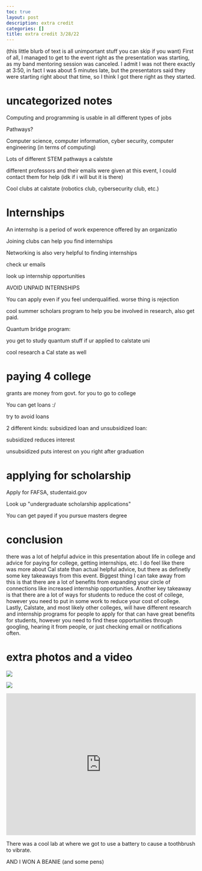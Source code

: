 ```yaml
---
toc: true
layout: post
description: extra credit
categories: []
title: extra credit 3/28/22
---
```

(this little blurb of text is all unimportant stuff you can skip if you want)
First of all, I managed to get to the event right as the presentation was starting, as my band mentoring session was canceled. I admit I was not there exactly at 3:50, in fact I was about 5 minutes late, but the presentators said they were starting right about that time, so I think I got there right as they started. 

# uncategorized notes

Computing and programming is usable in all different types of jobs

Pathways?

Computer science, computer information, cyber security, computer engineering (in terms of computing)

Lots of different STEM pathways a calstste

different professors and their emails were given at this event, I could contact them for help (idk if i will but it is there)

Cool clubs at calstate (robotics club, cybersecurity club, etc.)

# Internships

An internshp is a period of work experence offered by an organizatio

Joining clubs can help you find internships 

Networking is also very helpful to finding internships

check ur emails

look up internship opportunities

AVOID UNPAID INTERNSHIPS 

You can apply even if you feel underqualified. worse thing is rejection

cool summer scholars program to help you be involved in research, also get paid.

Quantum bridge program:

you get to study quantum stuff if ur applied to calstate uni

cool research a Cal state as well

# paying 4 college

grants are money from govt. for you to go to college

You can get loans :/

try to avoid loans

2 different kinds: subsidized loan and unsubsidized loan: 

subsidized reduces interest

unsubsidized puts interest on you right after graduation

# applying for scholarship

Apply for FAFSA, studentaid.gov

Look up "undergraduate scholarship applications"

You can get payed if you pursue masters degree

# conclusion

there was a lot of helpful advice in this presentation about life in college and advice for paying for college, getting internships, etc. 
I do feel like there was more about Cal state than actual helpful advice, but there as definetly some key takeaways from this event. Biggest thing I can
take away from this is that there are a lot of benefits from expanding your circle of connections like increased internship opportunities. Another key takeaway is that
there are a lot of ways for students to reduce the cost of college, however you need to put in some work to reduce your cost of college. Lastly, Calstate, and most likely other colleges, will have different research and internship programs for people to apply for that can have great benefits for students, however you need to find these opportunities through googling, hearing it from people, or just checking email or notifications often.

# extra photos and a video

![]({{site.baseurl}}/images/IMG_1486.JPG)  

![]({{site.baseurl}}/images/IMG_1487.JPG)  

<html>
<div style="padding:75% 0 0 0;position:relative;"><iframe src="https://player.vimeo.com/video/812634848?h=972c3d7862&amp;badge=0&amp;autopause=0&amp;player_id=0&amp;app_id=58479" frameborder="0" allow="autoplay; fullscreen; picture-in-picture" allowfullscreen style="position:absolute;top:0;left:0;width:100%;height:100%;" title="IMG_1490.MOV"></iframe></div><script src="https://player.vimeo.com/api/player.js"></script> </html>

There was a cool lab at where we got to use a battery to cause a toothbrush to vibrate.

AND I WON A BEANIE (and some pens)